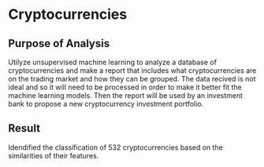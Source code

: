 # Cryptocurrencies

## Purpose of Analysis

Utilyze unsupervised machine learning to analyze a database of cryptocurrencies and make a report that includes what cryptocurrencies are on the trading market and how they can be grouped. The data recived is not ideal and so it will need to be processed in order to make it better fit the machine learning models. Then the report will be used by an investment bank to propose a new cryptocurrency investment portfolio.

## Result

Idendified the classification of 532 cryptocurrencies based on the similarities of their features.

